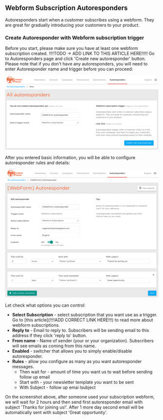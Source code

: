 ## Webform Subscription Autoresponders

Autoresponders start when a customer subscribes using a webform. They are great for gradually introducing your customers to your product.

### Create Autoresponder with Webform subscription trigger

Before you start, please make sure you have at least one webform subscription created. !!!!TODO -> ADD LINK TO THIS ARTICLE HERE!!!!!
Go to Autoresponders page and click 'Create new autoresponder' button. Please note that if you don't have any autoresponders, you will need to enter Autoresponder name and trigger before you can proceed: 

![](../images/autoresponders/responder_3.png)

After you entered basic information, you will be able to configure autoresponder rules and details:

![](../images/autoresponders/responder_4.png)

Let check what options you can control:

* **Select Subscription** - select subscription that you want use as a trigger. Go to [this article](!!!!ADD CORRECT LINK HERE!!!) to read more about webform subscriptions.
* **Reply to** - Email to reply to. Subscribers will be sending email to this address if they click 'reply to' button.
* **From name** - Name of sender (your or your organization). Subscribers will see emails as coming from this name.
* **Enabled** - switcher that allows you to simply enable/disable autoresponder.
* **Rules** - allow you configure as many as you want autoresponder messages. 
    * Then wait for - amount of time you want us to wait before sending follow up email
    * Start with - your newsletter template you want to be sent
    * With Subject - follow up emai lsubject


On the screenshot above, after someone used your subscription webform, we will wait for 2 hours and then send first autoresponder email with subject 'Thanks for joining us!'. After 1 more day second email will be automatically sent with subject 'Great opportunity'. 

